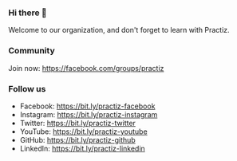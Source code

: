 ### Hi there 👋
Welcome to our organization, and don't forget to learn with Practiz.

### Community
Join now: https://facebook.com/groups/practiz

### Follow us
- Facebook: https://bit.ly/practiz-facebook
- Instagram: https://bit.ly/practiz-instagram
- Twitter: https://bit.ly/practiz-twitter
- YouTube: https://bit.ly/practiz-youtube
- GitHub: https://bit.ly/practiz-github
- LinkedIn: https://bit.ly/practiz-linkedin
